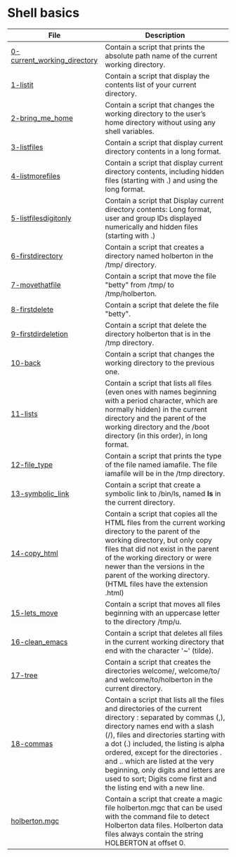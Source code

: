 # Shell basics

**File** | **Description**
--- | ---
[0-current_working_directory](https://github.com/Jenni-Foued/holberton-system_engineering-devops/blob/master/0x00-shell_basics/0-current_working_directory) | Contain a script that prints the absolute path name of the current working directory.
[1-listit](https://github.com/Jenni-Foued/holberton-system_engineering-devops/blob/master/0x00-shell_basics/1-listit) | Contain a script that display the contents list of your current directory.
[2-bring_me_home](https://github.com/Jenni-Foued/holberton-system_engineering-devops/blob/master/0x00-shell_basics/2-bring_me_home) | Contain a script that changes the working directory to the user’s home directory without using any shell variables.
[3-listfiles](https://github.com/Jenni-Foued/holberton-system_engineering-devops/blob/master/0x00-shell_basics/3-listfiles) | Contain a script that display current directory contents in a long format.
[4-listmorefiles](https://github.com/Jenni-Foued/holberton-system_engineering-devops/blob/master/0x00-shell_basics/4-listmorefiles) | Contain a script that display current directory contents, including hidden files (starting with .) and using the long format.
[5-listfilesdigitonly](https://github.com/Jenni-Foued/holberton-system_engineering-devops/blob/master/0x00-shell_basics/5-listfilesdigitonly) | Contain a script that Display current directory contents: Long format, user and group IDs displayed numerically and hidden files (starting with .)
[6-firstdirectory](https://github.com/Jenni-Foued/holberton-system_engineering-devops/blob/master/0x00-shell_basics/6-firstdirectory) | Contain a script that creates a directory named holberton in the /tmp/ directory.
[7-movethatfile](https://github.com/Jenni-Foued/holberton-system_engineering-devops/blob/master/0x00-shell_basics/7-movethatfile) | Contain a script that move the file "betty" from /tmp/ to /tmp/holberton.
[8-firstdelete](https://github.com/Jenni-Foued/holberton-system_engineering-devops/blob/master/0x00-shell_basics/8-firstdelete) | Contain a script that delete the file "betty".
[9-firstdirdeletion](https://github.com/Jenni-Foued/holberton-system_engineering-devops/blob/master/0x00-shell_basics/9-firstdirdeletion) | Contain a script that delete the directory holberton that is in the   /tmp directory.
[10-back](https://github.com/Jenni-Foued/holberton-system_engineering-devops/blob/master/0x00-shell_basics/10-back) | Contain a script that changes the working directory to the previous one.
[11-lists](https://github.com/Jenni-Foued/holberton-system_engineering-devops/blob/master/0x00-shell_basics/11-lists) | Contain a script that lists all files (even ones with names beginning with a period character, which are normally hidden) in the current directory and the parent of the working directory and the /boot directory (in this order), in long format.
[12-file_type](https://github.com/Jenni-Foued/holberton-system_engineering-devops/blob/master/0x00-shell_basics/12-file_type) | Contain a script that prints the type of the file named iamafile. The file iamafile will be in the /tmp directory.
[13-symbolic_link](https://github.com/Jenni-Foued/holberton-system_engineering-devops/blob/master/0x00-shell_basics/13-symbolic_link) | Contain a script that create a symbolic link to /bin/ls, named __ls__ in the current directory.
[14-copy_html](https://github.com/Jenni-Foued/holberton-system_engineering-devops/blob/master/0x00-shell_basics/14-copy_html)| Contain a script that copies all the HTML files from the current working directory to the parent of the working directory, but only copy files that did not exist in the parent of the working directory or were newer than the versions in the parent of the working directory.(HTML files have the extension .html)
[15-lets_move](https://github.com/Jenni-Foued/holberton-system_engineering-devops/blob/master/0x00-shell_basics/15-lets_move)| Contain a script that moves all files beginning with an uppercase letter to the directory /tmp/u.
[16-clean_emacs](https://github.com/Jenni-Foued/holberton-system_engineering-devops/blob/master/0x00-shell_basics/16-clean_emacs)| Contain a script that deletes all files in the current working directory that end with the character '~' (tilde).
[17-tree](https://github.com/Jenni-Foued/holberton-system_engineering-devops/blob/master/0x00-shell_basics/17-tree)| Contain a script that creates the directories welcome/, welcome/to/ and welcome/to/holberton in the current directory.
[18-commas](https://github.com/Jenni-Foued/holberton-system_engineering-devops/blob/master/0x00-shell_basics/18-commas) | Contain a script that lists all the files and directories of the current directory : separated by commas (,), directory names end with a slash (/), files and directories starting with a dot (.) included, the listing is  alpha ordered, except for the directories . and .. which are listed at the  very beginning, only digits and letters are used to sort; Digits come first and the listing end with a new line.
[holberton.mgc](https://github.com/Jenni-Foued/holberton-system_engineering-devops/blob/master/0x00-shell_basics/holberton.mgc) | Contain a script that create a magic file holberton.mgc that can be used with the command file to detect Holberton data files. Holberton data files always contain the string HOLBERTON at offset 0.
